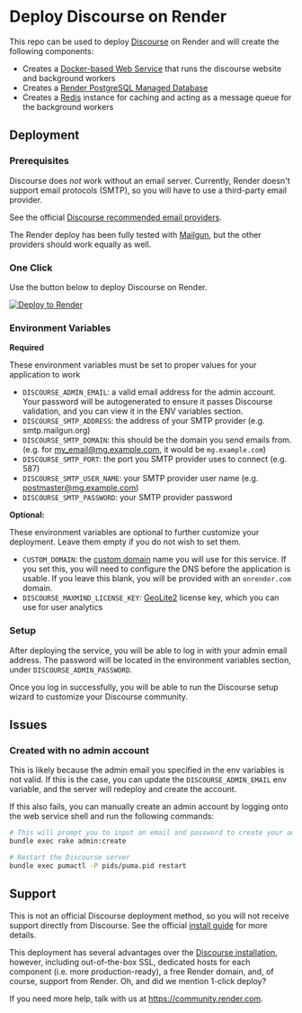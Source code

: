 # Deploy Discourse on Render

This repo can be used to deploy [Discourse](https://www.discourse.org) on Render and will create the following components:

- Creates a [Docker-based Web Service](https://render.com/docs/docker) that runs the discourse website and background workers
- Creates a [Render PostgreSQL Managed Database](https://render.com/docs/databases)
- Creates a [Redis](https://render.com/docs/deploy-redis) instance for caching and acting as a message queue for the background workers

## Deployment
### Prerequisites

Discourse does *not* work without an email server.  Currently, Render doesn't support email protocols (SMTP), so you will have to use a third-party email provider.

See the official [Discourse recommended email providers](https://github.com/discourse/discourse/blob/master/docs/INSTALL-email.md).

The Render deploy has been fully tested with [Mailgun](https://www.mailgun.com/), but the other providers should work equally as well.

### One Click

Use the button below to deploy Discourse on Render.

[![Deploy to Render](http://render.com/images/deploy-to-render-button.svg)](https://render.com/deploy)

### Environment Variables

**Required**

These environment variables must be set to proper values for your application to work

- `DISCOURSE_ADMIN_EMAIL`: a valid email address for the admin account. Your password will be autogenerated to ensure it passes Discourse validation, and you can view it in the ENV variables section.
- `DISCOURSE_SMTP_ADDRESS`: the address of your SMTP provider (e.g. smtp.mailgun.org)
- `DISCOURSE_SMTP_DOMAIN`: this should be the domain you send emails from. (e.g. for my_email@mg.example.com, it would be `mg.example.com`)
- `DISCOURSE_SMTP_PORT`: the port you SMTP provider uses to connect (e.g. 587)
- `DISCOURSE_SMTP_USER_NAME`: your SMTP provider user name (e.g. postmaster@mg.example.com)
- `DISCOURSE_SMTP_PASSWORD`: your SMTP provider password

**Optional:**

These environment variables are optional to further customize your deployment.  Leave them empty if you do not wish to set them.

- `CUSTOM_DOMAIN`: the [custom domain](https://render.com/docs/custom-domains) name you will use for this service. If you set this, you will need to configure the DNS before the application is usable. If you leave this blank, you will be provided with an `onrender.com` domain.
- `DISCOURSE_MAXMIND_LICENSE_KEY`: [GeoLite2](https://dev.maxmind.com/geoip/geoip2/geolite2/) license key, which you can use for user analytics

### Setup

After deploying the service, you will be able to log in with your admin email address.  The password will be located in the environment variables section, under `DISCOURSE_ADMIN_PASSWORD`.

Once you log in successfully, you will be able to run the Discourse setup wizard to customize your Discourse community.

## Issues

### Created with no admin account

This is likely because the admin email you specified in the env variables is not valid. If this is the case, you can update the `DISCOURSE_ADMIN_EMAIL` env variable, and the server will redeploy and create the account.

If this also fails, you can manually create an admin account by logging onto the web service shell and run the following commands:

```sh
# This will prompt you to input an email and password to create your admin account
bundle exec rake admin:create

# Restart the Discourse server
bundle exec pumactl -P pids/puma.pid restart
```

## Support

This is not an official Discourse deployment method, so you will not receive support directly from Discourse.  See the official [install guide](https://github.com/discourse/discourse/blob/master/docs/INSTALL.md) for more details.

This deployment has several advantages over the [Discourse installation](https://github.com/discourse/discourse/blob/master/docs/INSTALL-cloud.md), however, including out-of-the-box SSL, dedicated hosts for each component (i.e. more production-ready), a free Render domain, and, of course, support from Render. Oh, and did we mention 1-click deploy?

If you need more help, talk with us at https://community.render.com.
